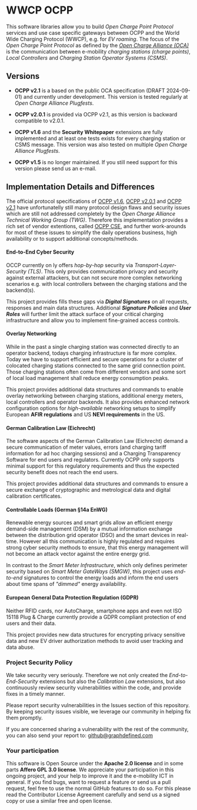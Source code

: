 # WWCP OCPP

This software libraries allow you to build _Open Charge Point Protocol_ services and use case specific gateways between OCPP and the World Wide Charging Protocol (WWCP), e.g. for *EV roaming*. The focus of the *Open Charge Point Protocol* as defined by the [_Open Charge Alliance (OCA)_](https://www.openchargealliance.org) is the communication between e-mobility *charging stations (charge points)*, *Local Controllers* and *Charging Station Operator Systems (CSMS)*.

## Versions

- **OCPP v2.1** is a based on the public OCA specification (DRAFT 2024-09-01) and currently under development. This version is tested regularly at *Open Charge Alliance Plugfests*.

- **OCPP v2.0.1** is provided via OCPP v2.1, as this version is backward compatible to v2.0.1.

- **OCPP v1.6** and the **Security Whitepaper** extensions are fully implemented and at least one tests exists for every charging station or CSMS message. This version was also tested on multiple *Open Charge Alliance Plugfests*.

- **OCPP v1.5** is no longer maintained. If you still need support for this version please send us an e-mail.


## Implementation Details and Differences

The official protocol specifications of [OCPP v1.6](WWCP_OCPPv1.6/README.md), [OCPP v2.0.1](WWCP_OCPPv2.0.1/README.md) and [OCPP v2.1](WWCP_OCPPv2.1/README.md) have unfortunatelly still many protocol design flaws and security issues which are still not addressed completely by the *Open Charge Alliance Technical Working Group (TWG)*. Therefore this implementation provides a rich set of vendor extentions, called [OCPP CSE](OCPP_CSE), and further work-arounds for most of these issues to simplify the daily operations business, high availability or to support additional concepts/methods.


#### End-to-End Cyber Security

OCCP currently on ly offers *hop-by-hop* security via *Transport-Layer-Security (TLS)*. This only provides communication privacy and security against external attackers, but can not secure more complex networking scenarios e.g. with local controllers between the charging stations and the backend(s).

This project provides fills these gaps via ***Digital Signatures*** on all requests, responses and main data structures. Additional ***Signature Policies*** and ***User Roles*** will further limit the attack surface of your critical charging infrastructure and allow you to implement fine-grained access controls. 


#### Overlay Networking

While in the past a single charging station was connected directly to an operator backend, todays charging infrastructure is far more complex. Today we have to support efficient and secure operations for a cluster of colocated charging stations connected to the same grid connection point. Those charging stations often come from different vendors and some sort of local load management shall reduce energy consumption peaks.

This project provides additional data structures and commands to enable overlay networking between charging stations, additional energy meters, local controllers and operator backends. It also provides enhanced network configuration options for *high-available* networking setups to simplify European **AFIR regulations** and US **NEVI requirements** in the US.


#### German Calibration Law (Eichrecht)

The software aspects of the German Calibration Law (Eichrecht) demand a secure communication of meter values, errors (and charging tariff information for ad hoc charging sessions) and a Charging Transparency Software for end users and regulators. Currently OCPP only supports minimal support for this regulatory requirements and thus the expected security benefit does not reach the end users.

This project provides additional data structures and commands to ensure a secure exchange of cryptographic and metrological data and digital calibration certificates.


#### Controllable Loads (German §14a EnWG)

Renewable energy sources and smart grids allow an efficient energy demand-side management (DSM) by a mutual information exchange between the distribution grid operator (DSO) and the smart devices in real-time. However all this communication is highly regulated and requires strong cyber security methods to ensure, that this energy management will not become an attack vector against the entire energy grid.

In contrast to the *Smart Meter Infrastructure*, which only defines perimeter security based on *Smart Meter GateWays (SMGW)*, this project uses *end-to-end* signatures to control the energy loads and inform the end users about time spans of *"dimmed"* energy availability.


#### European General Data Protection Regulation (GDPR)

Neither RFID cards, nor AutoCharge, smartphone apps and even not ISO 15118 Plug & Charge currently provide a GDPR compliant protection of end users and their data.

This project provides new data structures for encrypting privacy sensitive data and new EV driver authorization methods to avoid user tracking and data abuse.


### Project Security Policy

We take security very seriously. Therefore we not only created the *End-to-End-Security* extensions but also the *Calibration Law* extensions, but also continuously review security vulnerabilities within the code, and provide fixes in a timely manner.

Please report security vulnerabilities in the Issues section of this repository. By keeping security issues visible, we leverage our community in helping fix them promptly.

If you are concerned sharing a vulnerability with the rest of the community, you can also send your report to: github@graphdefined.com


### Your participation

This software is Open Source under the **Apache 2.0 license** and in some parts **Affero GPL 3.0 license**. We appreciate your participation in this ongoing project, and your help to improve it and the e-mobility ICT in general. If you find bugs, want to request a feature or send us a pull request, feel free to use the normal GitHub features to do so. For this please read the Contributor License Agreement carefully and send us a signed copy or use a similar free and open license.
